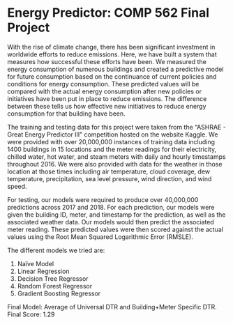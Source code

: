 # Energy Predictor: COMP 562 Final Project

With the rise of climate change, there has been significant investment in worldwide efforts to reduce emissions. Here, we have built a system that measures how successful these efforts have been. We measured the energy consumption of numerous buildings and created a predictive model for future consumption based on the continuance of current policies and conditions for energy consumption. These predicted values will be compared with the actual energy consumption after new policies or initiatives have been put in place to reduce emissions. The difference between these tells us how effective new initiatives to reduce energy consumption for that building have been.

The training and testing data for this project were taken from the “ASHRAE - Great Energy Predictor III” competition hosted on the website Kaggle. We were provided with over 20,000,000 instances of training data including 1400 buildings in 15 locations and the meter readings for their electricity, chilled water, hot water, and steam meters with daily and hourly timestamps throughout 2016. We were also provided with data for the weather in those location at those times including air temperature, cloud coverage, dew temperature, precipitation, sea level pressure, wind direction, and wind speed.

For testing, our models were required to produce over 40,000,000 predictions across 2017 and 2018. For each prediction, our models were given the building ID, meter, and timestamp for the prediction, as well as the associated weather data. Our models would then predict the associated meter reading. These predicted values were then scored against the actual values using the Root Mean Squared Logarithmic Error (RMSLE).

The different models we tried are:
1. Naïve Model
2. Linear Regression
3. Decision Tree Regressor
4. Random Forest Regressor
5. Gradient Boosting Regressor

Final Model: Average of Universal DTR and Building+Meter Specific DTR.
Final Score: 1.29
